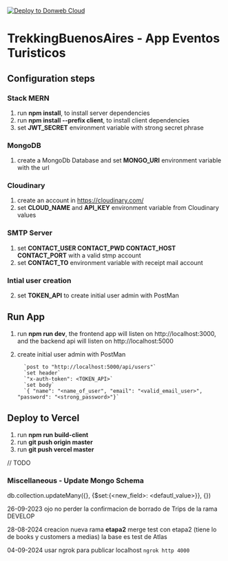 [![Deploy to Donweb Cloud](https://github.com/smauhourat/trekkingbsasapp/actions/workflows/pipeline.yml/badge.svg)](https://github.com/smauhourat/trekkingbsasapp/actions/workflows/pipeline.yml)
# TrekkingBuenosAires - App Eventos Turisticos

## Configuration steps

### Stack MERN

1. run **npm install**, to install server dependencies
2. run **npm install --prefix client**, to install client dependencies
3. set **JWT_SECRET** environment variable with strong secret phrase


### MongoDB

1. create a MongoDb Database and set **MONGO_URI** environment variable with the url

### Cloudinary

1. create an account in https://cloudinary.com/
2. set **CLOUD_NAME** and **API_KEY** environment variable from Cloudinary values

### SMTP Server

1. set **CONTACT_USER
CONTACT_PWD
CONTACT_HOST
CONTACT_PORT** with a valid stmp account
2. set **CONTACT_TO** environment variable with receipt mail account

### Intial user creation

2. set **TOKEN_API** to create initial user admin with PostMan


## Run App

1. run **npm run dev**, the frontend app will listen on http://localhost:3000, and the backend api will listen on http://localhost:5000
2. create initial user admin with PostMan

         `post to "http://localhost:5000/api/users"`
         `set header`
         `"x-auth-token": <TOKEN_API>`
         `set body`
         `{ "name": "<name_of_user", "email": "<valid_email_user>", "password": "<strong_password>"}`


## Deploy to Vercel

1. run **npm run build-client**
2. run **git push origin master**
2. run **git push vercel master**

// TODO



### Miscellaneous - Update Mongo Schema

db.collection.updateMany({<filter>}, {$set:{<new_field>: <defautl_value>}}, {})


26-09-2023
ojo no perder la confirmacion de borrado de Trips de la rama DEVELOP

28-08-2024
creacion nueva rama  **etapa2**
merge test con etapa2 (tiene lo de books y customers a medias) la base es test de Atlas

04-09-2024
usar ngrok para publicar localhost
  `ngrok http 4000`